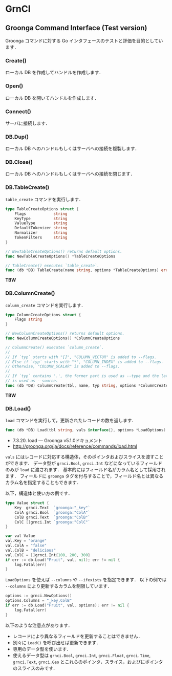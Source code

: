# GrnCI

## Groonga Command Interface (Test version)

Groonga コマンドに対する Go インタフェースのテストと評価を目的としています．

### Create()

ローカル DB を作成してハンドルを作成します．

### Open()

ローカル DB を開いてハンドルを作成します．

### Connect()

サーバに接続します．

### DB.Dup()

ローカル DB へのハンドルもしくはサーバへの接続を複製します．

### DB.Close()

ローカル DB へのハンドルもしくはサーバへの接続を閉じます．

### DB.TableCreate()

`table_create` コマンドを実行します．

```go
type TableCreateOptions struct {
	Flags            string
	KeyType          string
	ValueType        string
	DefaultTokenizer string
	Normalizer       string
	TokenFilters     string
}

// NewTableCreateOptions() returns default options.
func NewTableCreateOptions() *TableCreateOptions

// TableCreate() executes `table_create`.
func (db *DB) TableCreate(name string, options *TableCreateOptions) error
```

**TBW**

### DB.ColumnCreate()

`column_create` コマンドを実行します．

```go
type ColumnCreateOptions struct {
	Flags string
}

// NewColumnCreateOptions() returns default options.
func NewColumnCreateOptions() *ColumnCreateOptions

// ColumnCreate() executes `column_create`.
//
// If `typ` starts with "[]", "COLUMN_VECTOR" is added to --flags.
// Else if `typ` starts with "*", "COLUMN_INDEX" is added to --flags.
// Otherwise, "COLUMN_SCALAR" is added to --flags.
//
// If `typ` contains '.', the former part is used as --type and the latter part
// is used as --source.
func (db *DB) ColumnCreate(tbl, name, typ string, options *ColumnCreateOptions) error
```

**TBW**

### DB.Load()

`load` コマンドを実行して，更新されたレコードの数を返します．

```go
func (db *DB) Load(tbl string, vals interface{}, options *LoadOptions) (int, error)
```

- 7.3.20. load — Groonga v5.1.0ドキュメント
 - http://groonga.org/ja/docs/reference/commands/load.html

`vals` にはレコードに対応する構造体，そのポインタおよびスライスを渡すことができます．
データ型が `grnci.Bool`, `grnci.Int` などになっているフィールドのみが `load` に渡されます．
基本的にはフィールド名がカラム名として採用されます．
フィールドに `groonga` タグを付与することで，フィールド名とは異なるカラム名を指定することもできます．

以下，構造体と使い方の例です．

```go
type Value struct {
	Key  grnci.Text  `groonga:"_key"`
	ColA grnci.Bool  `groonga:"ColA"`
	ColB grnci.Text  `groonga:"ColB"`
	ColC []grnci.Int `groonga:"ColC"`
}
```

```go
var val Value
val.Key = "orange"
val.ColA = "false"
val.ColB = "delicious"
val.ColC = []grnci.Int{100, 200, 300}
if err := db.Load("Fruit", val, nil); err != nil {
	log.Fatal(err)
}
```

`LoadOptions` を使えば `--columns` や `--ifexists` を指定できます．
以下の例では `--columns` により更新するカラムを制限しています．

```go
options := grnci.NewOptions()
options.Columns = "_key,ColB"
if err := db.Load("Fruit", val, options); err != nil {
	log.Fatal(err)
}
```

以下のような注意点があります．

- レコードにより異なるフィールドを更新することはできません．
 - 別々に `Load()` を呼び出せば更新できます．
- 専用のデータ型を使います．
 - 使えるデータ型は `grnci.Bool`, `grnci.Int`, `grnci.Float`, `grnci.Time`, `grnci.Text`, `grnci.Geo` とこれらのポインタ，スライス，およびにポインタのスライスのみです．
